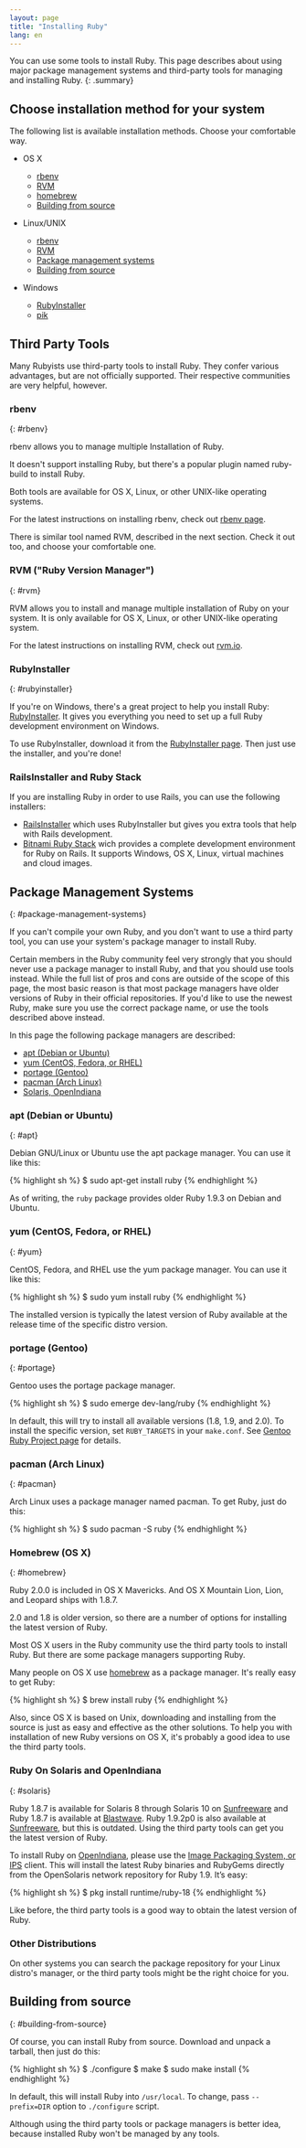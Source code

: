 ```yaml
---
layout: page
title: "Installing Ruby"
lang: en
---
```


You can use some tools to install Ruby.
This page describes about using major package management systems
and third-party tools for managing and installing Ruby.
{: .summary}


## Choose installation method for your system

The following list is available installation methods.
Choose your comfortable way.

* OS X

  * [rbenv](#rbenv)
  * [RVM](#rvm)
  * [homebrew](#homebrew)
  * [Building from source](#building-from-source)

* Linux/UNIX

  * [rbenv](#rbenv)
  * [RVM](#rvm)
  * [Package management systems](#package-management-systems)
  * [Building from source](#building-from-source)

* Windows

  * [RubyInstaller](#rubyinstaller)
  * [pik][pik]


## Third Party Tools

Many Rubyists use third-party tools to install Ruby.
They confer various advantages, but are not officially supported. Their
respective communities are very helpful, however.


### rbenv
{: #rbenv}

rbenv allows you to manage multiple Installation of Ruby.

It doesn't support installing Ruby, but there's a popular plugin named
ruby-build to install Ruby.

Both tools are available for OS X, Linux, or other UNIX-like operating systems.

For the latest instructions on installing rbenv, check out [rbenv page][rbenv].

There is similar tool named RVM, described in the next section.
Check it out too, and choose your comfortable one.


### RVM ("Ruby Version Manager")
{: #rvm}

RVM allows you to install and manage multiple installation of Ruby on your
system.  It is only available for OS X, Linux, or other UNIX-like
operating system.

For the latest instructions on installing RVM, check out [rvm.io][rvm].


### RubyInstaller
{: #rubyinstaller}

If you're on Windows, there's a great project to help you install Ruby:
[RubyInstaller][rubyinstaller].
It gives you everything you need to set up a full Ruby development
environment on Windows.

To use RubyInstaller, download it from the [RubyInstaller page][rubyinstaller].
Then just use the installer, and you're done!


### RailsInstaller and Ruby Stack

If you are installing Ruby in order to use Rails, you can use the following
installers:

* [RailsInstaller][railsinstaller] which uses RubyInstaller but gives you
  extra tools that help with Rails development.
* [Bitnami Ruby Stack][rubystack] wich provides a complete development
  environment for Ruby on Rails. It supports Windows, OS X, Linux, virtual
  machines and cloud images.


## Package Management Systems
{: #package-management-systems}

If you can't compile your own Ruby, and you don't want to use a third
party tool, you can use your system's package manager to install Ruby.

Certain members in the Ruby community feel very strongly that you should
never use a package manager to install Ruby, and that you should use tools
instead. While the full list of pros and cons are outside of the scope
of this page, the most basic reason is that most package managers have
older versions of Ruby in their official repositories. If you'd like to
use the newest Ruby, make sure you use the correct package name,
or use the tools described above instead.

In this page the following package managers are described:

* [apt (Debian or Ubuntu)](#apt)
* [yum (CentOS, Fedora, or RHEL)](#yum)
* [portage (Gentoo)](#gentoo)
* [pacman (Arch Linux)](#pacman)
* [Solaris, OpenIndiana](#solaris)


### apt (Debian or Ubuntu)
{: #apt}

Debian GNU/Linux or Ubuntu use the apt package manager.
You can use it like this:

{% highlight sh %}
$ sudo apt-get install ruby
{% endhighlight %}

As of writing, the `ruby` package provides older Ruby 1.9.3
on Debian and Ubuntu.


### yum (CentOS, Fedora, or RHEL)
{: #yum}

CentOS, Fedora, and RHEL use the yum package manager.
You can use it like this:

{% highlight sh %}
$ sudo yum install ruby
{% endhighlight %}

The installed version is typically the latest version of Ruby available
at the release time of the specific distro version.


### portage (Gentoo)
{: #portage}

Gentoo uses the portage package manager.

{% highlight sh %}
$ sudo emerge dev-lang/ruby
{% endhighlight %}

In default, this will try to install all available versions (1.8, 1.9, and 2.0).
To install the specific version, set `RUBY_TARGETS` in your `make.conf`.
See [Gentoo Ruby Project page][gentoo-ruby] for details.


### pacman (Arch Linux)
{: #pacman}

Arch Linux uses a package manager named pacman. To get Ruby, just do
this:

{% highlight sh %}
$ sudo pacman -S ruby
{% endhighlight %}


### Homebrew (OS X)
{: #homebrew}

Ruby 2.0.0 is included in OS X Mavericks.
And OS X Mountain Lion, Lion, and Leopard ships with 1.8.7.

2.0 and 1.8 is older version, so there are a number of options
for installing the latest version of Ruby.

Most OS X users in the Ruby community use the third party tools to install
Ruby. But there are some package managers supporting Ruby.

Many people on OS X use [homebrew][homebrew] as a package manager.
It's really easy to get Ruby:

{% highlight sh %}
$ brew install ruby
{% endhighlight %}

Also, since OS X is based on Unix, downloading and installing from the
source is just as easy and effective as the other solutions.
To help you with installation of new Ruby versions on OS X, it's
probably a good idea to use the third party tools.


### Ruby On Solaris and OpenIndiana
{: #solaris}

Ruby 1.8.7 is available for Solaris 8 through Solaris 10 on
[Sunfreeware][sunfreeware] and Ruby 1.8.7 is available at
[Blastwave][blastwave].
Ruby 1.9.2p0 is also available at [Sunfreeware][sunfreeware],
but this is outdated.
Using the third party tools can get you the latest version of Ruby.

To install Ruby on [OpenIndiana][openindiana], please use the
[Image Packaging System, or IPS][opensolaris-pkg] client.
This will install the latest Ruby binaries and RubyGems directly
from the OpenSolaris network repository for Ruby 1.9. It’s easy:

{% highlight sh %}
$ pkg install runtime/ruby-18
{% endhighlight %}

Like before, the third party tools is a good way to obtain the
latest version of Ruby.


### Other Distributions

On other systems you can search the package repository for your
Linux distro's manager, or the third party tools might be the
right choice for you.


## Building from source
{: #building-from-source}

Of course, you can install Ruby from source.
Download and unpack a tarball, then just do this:

{% highlight sh %}
$ ./configure
$ make
$ sudo make install
{% endhighlight %}

In default, this will install Ruby into `/usr/local`. To change, pass
`--prefix=DIR` option to `./configure` script.

Although using the third party tools or package managers is better idea,
because installed Ruby won't be managed by any tools.


[rvm]: http://rvm.io/
[rbenv]: https://github.com/sstephenson/rbenv
[rubyinstaller]: http://rubyinstaller.org/
[railsinstaller]: http://railsinstaller.org/
[rubystack]: http://bitnami.com/stack/ruby/installer
[pik]: https://github.com/vertiginous/pik
[sunfreeware]: http://www.sunfreeware.com
[blastwave]: http://www.blastwave.org
[openindiana]: http://openindiana.org/
[opensolaris-pkg]: http://opensolaris.org/os/project/pkg/
[macosforge-ruby]: http://trac.macosforge.org/projects/ruby/wiki
[gentoo-ruby]: http://www.gentoo.org/proj/en/prog_lang/ruby/
[homebrew]: http://brew.sh/
